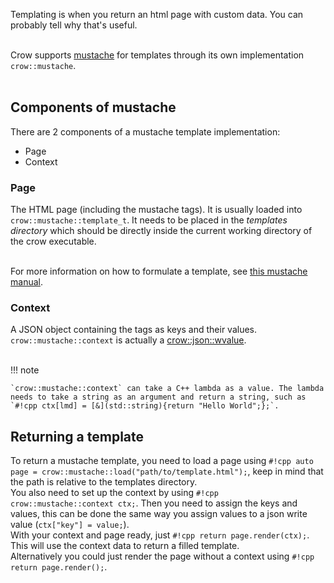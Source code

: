Templating is when you return an html page with custom data. You can probably tell why that's useful.<br><br>

Crow supports [mustache](http://mustache.github.io) for templates through its own implementation `crow::mustache`.<br><br>

## Components of mustache

There are 2 components of a mustache template implementation:

- Page
- Context

### Page
The HTML page (including the mustache tags). It is usually loaded into `crow::mustache::template_t`. It needs to be placed in the *templates directory* which should be directly inside the current working directory of the crow executable.<br><br>

For more information on how to formulate a template, see [this mustache manual](http://mustache.github.io/mustache.5.html).

### Context
A JSON object containing the tags as keys and their values. `crow::mustache::context` is actually a [crow::json::wvalue](../json#wvalue).<br><br>

!!! note

    `crow::mustache::context` can take a C++ lambda as a value. The lambda needs to take a string as an argument and return a string, such as `#!cpp ctx[lmd] = [&](std::string){return "Hello World";};`.

## Returning a template
To return a mustache template, you need to load a page using `#!cpp auto page = crow::mustache::load("path/to/template.html");`, keep in mind that the path is relative to the templates directory.<br>
You also need to set up the context by using `#!cpp crow::mustache::context ctx;`. Then you need to assign the keys and values, this can be done the same way you assign values to a json write value (`ctx["key"] = value;`).<br>
With your context and page ready, just `#!cpp return page.render(ctx);`. This will use the context data to return a filled template.<br>
Alternatively you could just render the page without a context using `#!cpp return page.render();`.
